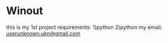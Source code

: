 # Winout
this is my 1st project
requirements:
 1)python
 2)python 
my email: userunknown.ukn@gmail.com
